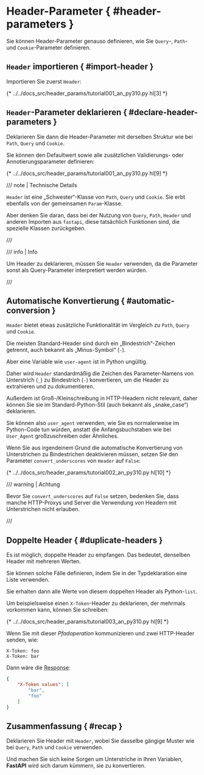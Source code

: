 # Header-Parameter { #header-parameters }

Sie können Header-Parameter genauso definieren, wie Sie `Query`-, `Path`- und `Cookie`-Parameter definieren.

## `Header` importieren { #import-header }

Importieren Sie zuerst `Header`:

{* ../../docs_src/header_params/tutorial001_an_py310.py hl[3] *}

## `Header`-Parameter deklarieren { #declare-header-parameters }

Deklarieren Sie dann die Header-Parameter mit derselben Struktur wie bei `Path`, `Query` und `Cookie`.

Sie können den Defaultwert sowie alle zusätzlichen Validierungs- oder Annotierungsparameter definieren:

{* ../../docs_src/header_params/tutorial001_an_py310.py hl[9] *}

/// note | Technische Details

`Header` ist eine „Schwester“-Klasse von `Path`, `Query` und `Cookie`. Sie erbt ebenfalls von der gemeinsamen `Param`-Klasse.

Aber denken Sie daran, dass bei der Nutzung von `Query`, `Path`, `Header` und anderen Importen aus `fastapi`, diese tatsächlich Funktionen sind, die spezielle Klassen zurückgeben.

///

/// info | Info

Um Header zu deklarieren, müssen Sie `Header` verwenden, da die Parameter sonst als Query-Parameter interpretiert werden würden.

///

## Automatische Konvertierung { #automatic-conversion }

`Header` bietet etwas zusätzliche Funktionalität im Vergleich zu `Path`, `Query` und `Cookie`.

Die meisten Standard-Header sind durch ein „Bindestrich“-Zeichen getrennt, auch bekannt als „Minus-Symbol“ (`-`).

Aber eine Variable wie `user-agent` ist in Python ungültig.

Daher wird `Header` standardmäßig die Zeichen des Parameter-Namens von Unterstrich (`_`) zu Bindestrich (`-`) konvertieren, um die Header zu extrahieren und zu dokumentieren.

Außerdem ist Groß-/Klein­schrei­bung in HTTP-Headern nicht relevant, daher können Sie sie im Standard-Python-Stil (auch bekannt als „snake_case“) deklarieren.

Sie können also `user_agent` verwenden, wie Sie es normalerweise im Python-Code tun würden, anstatt die Anfangsbuchstaben wie bei `User_Agent` großzuschreiben oder Ähnliches.

Wenn Sie aus irgendeinem Grund die automatische Konvertierung von Unterstrichen zu Bindestrichen deaktivieren müssen, setzen Sie den Parameter `convert_underscores` von `Header` auf `False`:

{* ../../docs_src/header_params/tutorial002_an_py310.py hl[10] *}

/// warning | Achtung

Bevor Sie `convert_underscores` auf `False` setzen, bedenken Sie, dass manche HTTP-Proxys und Server die Verwendung von Headern mit Unterstrichen nicht erlauben.

///

## Doppelte Header { #duplicate-headers }

Es ist möglich, doppelte Header zu empfangen. Das bedeutet, denselben Header mit mehreren Werten.

Sie können solche Fälle definieren, indem Sie in der Typdeklaration eine Liste verwenden.

Sie erhalten dann alle Werte von diesem doppelten Header als Python-`list`.

Um beispielsweise einen `X-Token`-Header zu deklarieren, der mehrmals vorkommen kann, können Sie schreiben:

{* ../../docs_src/header_params/tutorial003_an_py310.py hl[9] *}

Wenn Sie mit dieser *Pfadoperation* kommunizieren und zwei HTTP-Header senden, wie:

```
X-Token: foo
X-Token: bar
```

Dann wäre die <abbr title="Response – Antwort: Daten, die der Server zum anfragenden Client zurücksendet">Response</abbr>:

```JSON
{
    "X-Token values": [
        "bar",
        "foo"
    ]
}
```

## Zusammenfassung { #recap }

Deklarieren Sie Header mit `Header`, wobei Sie dasselbe gängige Muster wie bei `Query`, `Path` und `Cookie` verwenden.

Und machen Sie sich keine Sorgen um Unterstriche in Ihren Variablen, **FastAPI** wird sich darum kümmern, sie zu konvertieren.
